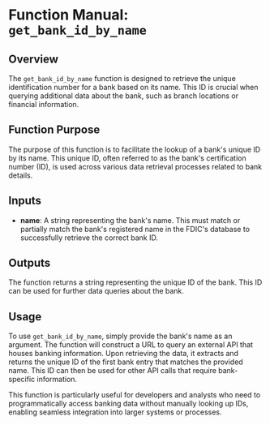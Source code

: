 # Function Manual: `get_bank_id_by_name`

## Overview

The `get_bank_id_by_name` function is designed to retrieve the unique identification number for a bank based on its name. This ID is crucial when querying additional data about the bank, such as branch locations or financial information.

## Function Purpose

The purpose of this function is to facilitate the lookup of a bank's unique ID by its name. This unique ID, often referred to as the bank's certification number (ID), is used across various data retrieval processes related to bank details. 

## Inputs

- **name**: A string representing the bank's name. This must match or partially match the bank's registered name in the FDIC's database to successfully retrieve the correct bank ID.

## Outputs

The function returns a string representing the unique ID of the bank. This ID can be used for further data queries about the bank.

## Usage

To use `get_bank_id_by_name`, simply provide the bank's name as an argument. The function will construct a URL to query an external API that houses banking information. Upon retrieving the data, it extracts and returns the unique ID of the first bank entry that matches the provided name. This ID can then be used for other API calls that require bank-specific information.

This function is particularly useful for developers and analysts who need to programmatically access banking data without manually looking up IDs, enabling seamless integration into larger systems or processes.